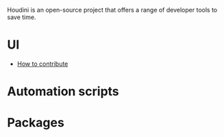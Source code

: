 Houdini is an open-source project that offers a range of developer tools to save time.

# UI

- [How to contribute](./ui/CONTRIBUTING.md)

# Automation scripts

# Packages
